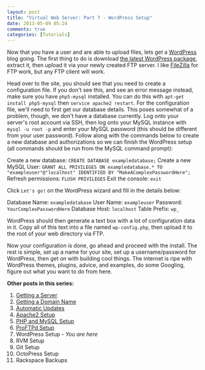 ```yaml
---
layout: post
title: "Virtual Web Server: Part 7 - WordPress Setup"
date: 2013-05-09 05:24
comments: true
categories: [Tutorials]
---
```


Now that you have a user and are able to upload files, lets get a [WordPress](http://wordpress.org/) blog going. The first thing to do is download [the latest WordPress package](http://wordpress.org/latest.zip), extract it, then upload it via your newly created FTP server. I like [FileZilla](https://filezilla-project.org/) for FTP work, but any FTP client will work.

Head over to the site, you should see that you need to create a configuration file. If you don't see this, and see an error message instead, make sure you have `php5-mysql` installed. You can do this with `apt-get install php5-mysql` then `service apache2 restart`. For the configuration file, we'll need to first get our database details. This poses somewhat of a problem, though, we don't have a database currently. Log onto your server's root account via SSH, then log onto your MySQL instance with `mysql -u root -p` and enter your MySQL password (this should be different from your user password). Follow along with the commands below to create a new database and authorizations so we can finish the WordPress setup (all commands should be run from the MySQL command prompt):

Create a new database: `CREATE DATABASE exampledatabase;`
Create a new MySQL User: `GRANT ALL PRIVILEGES ON exampledatabase.* TO "exampleuser"@"localhost" IDENTIFIED BY "MakeAComplexPasswordHere";`
Refresh permissions: `FLUSH PRIVILEGES`
Exit the console: `exit`

Click `Let's go!` on the WordPress wizard and fill in the details below:

Database Name: `exampledatabase`
User Name: `exampleuser`
Password: `YourComplexPasswordHere`
Database Host: `localhost`
Table Prefix: `wp_`

WordPress should then generate a text box with a lot of configuration data in it. Copy all of this text into a file named `wp-config.php`, then upload it to the root of your web directory via FTP.

Now your configuration is done, go ahead and proceed with the install. The rest is simple, set up a name for your site, set up a username/password for WordPress, then get on with building cool things. The internet is ripe with WordPress themes, plugins, advice, and examples, do some Googling, figure out what you want to do from here.

**Other posts in this series:**

1. [Getting a Server](/blog/2013/04/23/virtual-web-server-part-1-rackspace/)
2. [Getting a Domain Name](/blog/2013/04/23/virtual-web-server-part-2-hover/)
3. [Automatic Updates](/blog/2013/04/23/virtual-web-server-part-3-automatic-updates-in-debian/)
4. [Apache2 Setup](/blog/2013/04/28/virtual-web-server-part-4-apache-web-server/)
5. [PHP and MySQL Setup](/blog/2013/05/02/virtual-web-server-part-5-php-and-mysql-setup/)
6. [ProFTPd Setup](/blog/2013/05/09/virtual-web-server-part-6-proftpd-setup/)
7. WordPress Setup _- You are here_
8. RVM Setup
9. Git Setup
10. OctoPress Setup
11. Rackspace Backups
